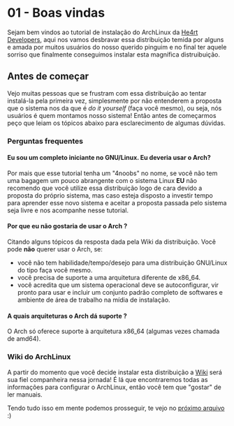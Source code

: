 # 01 - Boas vindas

Sejam bem vindos ao tutorial de instalação do ArchLinux da [He4rt Developers](https://discord.io/He4rt), aqui nos vamos desbravar essa distribuição temida por alguns e amada por muitos usuários do nosso querido pinguim e no final ter aquele sorriso que finalmente conseguimos instalar esta magnífica distruibuição.

## Antes de começar

Vejo muitas pessoas que se frustram com essa distribuição ao tentar instalá-la pela primeira vez, simplesmente por não entenderem a proposta que o sistema nos da que é _do it yourself_ (faça você mesmo), ou seja, nós usuários é quem montamos nosso sistema! Então antes de começarmos peço que leiam os tópicos abaixo para esclarecimento de algumas dúvidas.

### Perguntas frequentes

#### Eu sou um completo iniciante no GNU/Linux. Eu deveria usar o Arch?

Por mais que esse tutorial tenha um "4noobs" no nome, se você não tem uma bagagem um pouco abrangente com o sistema Linux **EU** não recomendo que você utilize essa distribuição logo de cara devido a proposta do próprio sistema, mas caso esteja disposto a investir tempo para aprender esse novo sistema e aceitar a proposta passada pelo sistema seja livre e nos acompanhe nesse tutorial.

#### Por que eu não gostaria de usar o Arch ?

Citando alguns tópicos da resposta dada pela Wiki da distribuição. Você pode **não** querer usar o Arch, se:

- você não tem habilidade/tempo/desejo para uma distribuição GNU/Linux do tipo faça você mesmo.
- você precisa de suporte a uma arquitetura diferente de x86_64.
- você acredita que um sistema operacional deve se autoconfigurar, vir pronto para usar e incluir um conjunto padrão completo de softwares e ambiente de área de trabalho na mídia de instalação.

#### A quais arquiteturas o Arch dá suporte ?

O Arch só oferece suporte à arquitetura x86_64 (algumas vezes chamada de amd64).

### Wiki do ArchLinux

A partir do momento que você decide instalar esta distribuição a [Wiki](<https://wiki.archlinux.org/index.php/Main_page_(Portugu%C3%AAs)>) será sua fiel companheira nessa jornada! É lá que encontraremos todas as informações para configurar o ArchLinux, então você tem que "gostar" de ler manuais.

Tendo tudo isso em mente podemos prosseguir, te vejo no [próximo arquivo](./2-ArchLinux.md) :)
